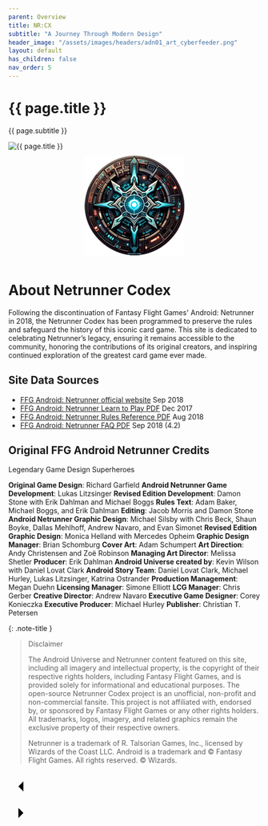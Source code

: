 ```yaml
---
parent: Overview
title: NR:CX
subtitle: "A Journey Through Modern Design"
header_image: "/assets/images/headers/adn01_art_cyberfeeder.png"
layout: default
has_children: false
nav_order: 5
---
```

<div class="blog-header">
    <div class="title-container">
        <h1 class="page-title">{{ page.title }}</h1>
        <p class="page-subtitle">{{ page.subtitle }}</p>
    </div>
    <div class="image-container">
        <div class="image-wrapper">
            <img src="{{ page.header_image | relative_url }}" alt="{{ page.title }}" />
        </div>
    </div>
</div>

<div style="text-align: center; margin-top: 0; padding-top: 0;">
    <img src="/assets/images/netrunner-codex200.png" alt="Image" style="margin: 10px;" />
</div>

# About Netrunner Codex

Following the discontinuation of Fantasy Flight Games' Android: Netrunner in 2018, the Netrunner Codex has been programmed to preserve the rules and safeguard the history of this iconic card game. This site is dedicated to celebrating Netrunner’s legacy, ensuring it remains accessible to the community, honoring the contributions of its original creators, and inspiring continued exploration of the greatest card game ever made.

## Site Data Sources
- <a href="https://www.fantasyflightgames.com/en/products/android-netrunner-the-card-game" target="_blank">FFG Android: Netrunner official website</a> Sep 2018
- <a href="https://www.fantasyflightgames.com/en/products/android-netrunner-the-card-game/#support-section" target="_blank">FFG Android: Netrunner Learn to Play PDF</a> Dec 2017
- <a href="https://www.fantasyflightgames.com/en/products/android-netrunner-the-card-game/#support-section" target="_blank">FFG Android: Netrunner Rules Reference PDF</a> Aug 2018
- <a href="https://www.fantasyflightgames.com/en/products/android-netrunner-the-card-game/#support-section" target="_blank">FFG Android: Netrunner FAQ PDF</a> Sep 2018 (4.2)

## Original FFG Android Netrunner Credits
<span class="blue-font">Legendary Game Design Superheroes</span>

**Original Game Design**: Richard Garfield
**Android Netrunner Game Development**: Lukas Litzsinger
**Revised Edition Development**: Damon Stone with Erik Dahlman and Michael Boggs
**Rules Text**: Adam Baker, Michael Boggs, and Erik Dahlman
**Editing**: Jacob Morris and Damon Stone
**Android Netrunner Graphic Design**: Michael Silsby with Chris Beck, Shaun Boyke, Dallas Mehlhoff, Andrew Navaro, and Evan Simonet
**Revised Edition Graphic Design**: Monica Helland with Mercedes Opheim
**Graphic Design Manager**: Brian Schomburg
**Cover Art**: Adam Schumpert
**Art Direction**: Andy Christensen and Zoë Robinson
**Managing Art Director**: Melissa Shetler
**Producer**: Erik Dahlman
**Android Universe created by**: Kevin Wilson with Daniel Lovat Clark
**Android Story Team**: Daniel Lovat Clark, Michael Hurley, Lukas Litzsinger, Katrina Ostrander
**Production Management**: Megan Duehn
**Licensing Manager**: Simone Elliott
**LCG Manager**: Chris Gerber
**Creative Director**: Andrew Navaro
**Executive Game Designer**: Corey Konieczka
**Executive Producer**: Michael Hurley
**Publisher**: Christian T. Petersen

{: .note-title }
> Disclaimer
>
>The Android Universe and Netrunner content featured on this site, including all imagery and intellectual property, is the copyright of their respective rights holders, including Fantasy Flight Games, and is provided solely for informational and educational purposes. The open-source Netrunner Codex project is an unofficial, non-profit and non-commercial fansite. This project is not affiliated with, endorsed by, or sponsored by Fantasy Flight Games or any other rights holders. All trademarks, logos, imagery, and related graphics remain the exclusive property of their respective owners.
>
> Netrunner is a trademark of R. Talsorian Games, Inc., licensed by Wizards of the Coast LLC. Android is a trademark and © Fantasy Flight Games. All rights reserved. © Wizards. 


<div class="nav-buttons">
  <!-- Previous Button -->
  <a href="../../index.html" class="nav-button" aria-label="Previous page">
    <div class="nav-item">
      <svg xmlns="http://www.w3.org/2000/svg" width="50" height="50" viewBox="0 0 50 50">
        <path d="M30 20L20 30L30 40" />
      </svg>
    </div>
  </a>

  <!-- Next Button -->
  <a href="/docs/welcome" class="nav-button" aria-label="Next page">
    <div class="nav-item">
      <svg xmlns="http://www.w3.org/2000/svg" width="50" height="50" viewBox="0 0 50 50">
        <path d="M20 20L30 30L20 40" />
      </svg>
    </div>
  </a>
</div>
